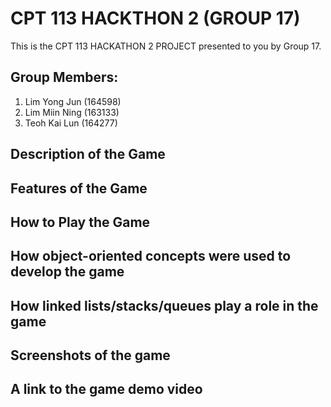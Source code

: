 # CPT 113 HACKTHON 2 (GROUP 17)
This is the CPT 113 HACKATHON 2 PROJECT presented to you by Group 17.

## Group Members:
1. Lim Yong Jun (164598)
2. Lim Miin Ning (163133)
3. Teoh Kai Lun (164277)

## Description of the Game

## Features of the Game

## How to Play the Game

## How object-oriented concepts were used to develop the game

## How linked lists/stacks/queues play a role in the game

## Screenshots of the game

## A link to the game demo video


   
